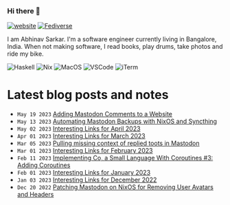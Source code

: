 ### Hi there 👋

[![website](https://img.shields.io/badge/abhinavsarkar.net-blueviolet?style=for-the-badge)](https://abhinavsarkar.net)
<a rel="nofollow me" href="https://fantastic.earth/@abnv"><img style="max-width: 100%;" src="https://img.shields.io/mastodon/follow/109392551762673142?color=%23595aff&amp;domain=https%3A%2F%2Ffantastic.earth&amp;label=%40abnv&amp;logo=Mastodon&amp;logoColor=%23fff&amp;style=for-the-badge" alt="Fediverse"></a>

I am Abhinav Sarkar. I'm a software engineer currently living in Bangalore, India. When not making software, I read books, play drums, take photos and ride my bike.

![Haskell](https://img.shields.io/badge/Haskell-5D4F85?style=for-the-badge&logo=haskell&logoColor=white)
![Nix](https://img.shields.io/badge/NixOS-5277C3?style=for-the-badge&logo=nixos&logoColor=white)
![MacOS](https://img.shields.io/badge/mac%20os-000000?style=for-the-badge&logo=apple&logoColor=white)
![VSCode](https://img.shields.io/badge/VSCode-0078D4?style=for-the-badge&logo=visual%20studio%20code&logoColor=white)
![iTerm](https://img.shields.io/badge/iTerm2-000000?style=for-the-badge&logo=iterm2&logoColor=white)

# Latest blog posts and notes
<!-- BLOG-POST-LIST:START -->
 - <code>May 19 2023</code> [Adding Mastodon Comments to a Website](https://notes.abhinavsarkar.net/2023/mastodon-comments) 
 - <code>May 13 2023</code> [Automating Mastodon Backups with NixOS and Syncthing](https://notes.abhinavsarkar.net/2023/mastodon-backup) 
 - <code>May 02 2023</code> [Interesting Links for April 2023](https://notes.abhinavsarkar.net/2023/links-23-04) 
 - <code>Apr 01 2023</code> [Interesting Links for March 2023](https://notes.abhinavsarkar.net/2023/links-23-03) 
 - <code>Mar 05 2023</code> [Pulling missing context of replied toots in Mastodon](https://notes.abhinavsarkar.net/2023/mastodon-context) 
 - <code>Mar 01 2023</code> [Interesting Links for February 2023](https://notes.abhinavsarkar.net/2023/links-23-02) 
 - <code>Feb 11 2023</code> [Implementing Co, a Small Language With Coroutines #3: Adding Coroutines](https://abhinavsarkar.net/posts/implementing-co-3/?mtm_campaign=feed) 
 - <code>Feb 01 2023</code> [Interesting Links for January 2023](https://notes.abhinavsarkar.net/2023/links-23-01) 
 - <code>Jan 03 2023</code> [Interesting Links for December 2022](https://notes.abhinavsarkar.net/2023/links-22-12) 
 - <code>Dec 20 2022</code> [Patching Mastodon on NixOS for Removing User Avatars and Headers](https://notes.abhinavsarkar.net/2022/patching-mastodon) <!-- BLOG-POST-LIST:END -->
